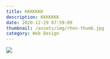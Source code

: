 ```yaml
---
title: KKKKKKK
description: KKKKKKK
date: 2020-12-29 07:59:09
thumbnail: /assets/img/rhon-thumb.jpg
category: Web Design
---
```

![](/assets/img/rhon-thumb_01.jpg)
